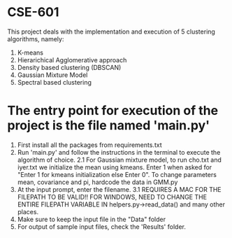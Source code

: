 # CSE-601
This project deals with the implementation and execution of 5 clustering algorithms, namely:
1. K-means
2. Hierarichical Agglomerative approach
3. Density based clustering (DBSCAN)
4. Gaussian Mixture Model
5. Spectral based clustering

# The entry point for execution of the project is the file named 'main.py'
1. First install all the packages from requirements.txt
2. Run 'main.py' and follow the instructions in the terminal to execute the algorithm of choice.
    2.1 For Gaussian mixture model, to run cho.txt and iyer.txt we initialize the mean using 
        kmeans. Enter 1 when asked for "Enter 1 for kmeans initialization else Enter 0".
        To change parameters mean, covariance and pi, hardcode the data in GMM.py
3. At the input prompt, enter the filename.
    3.1 REQUIRES A MAC FOR THE FILEPATH TO BE VALID!! FOR WINDOWS, NEED TO CHANGE THE ENTIRE FILEPATH VARIABLE IN helpers.py->read_data() and many other places.
4. Make sure to keep the input file in the "Data" folder
5. For output of sample input files, check the 'Results' folder.
